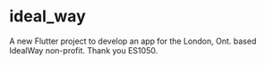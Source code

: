 # ideal_way
A new Flutter project to develop an app for the London, Ont. based IdealWay non-profit. Thank you ES1050.

##

